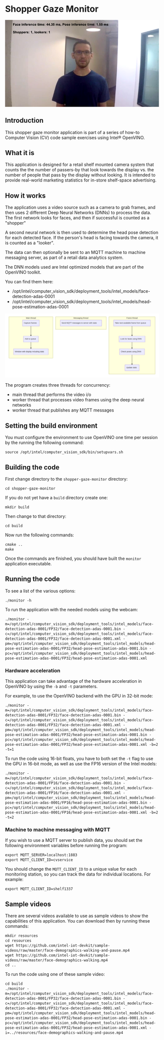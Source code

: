 # Shopper Gaze Monitor

![app image](./images/shopper-gaze-monitor-image.png)

## Introduction

This shopper gaze monitor application is part of a series of how-to Computer Vision (CV) code sample exercises using Intel® OpenVINO.

## What it is

This application is designed for a retail shelf mounted camera system that counts the the number of passers-by that look towards the display vs. the number of people that pass by the display without looking. It is intended to provide real-world marketing statistics for in-store shelf-space advertising.

## How it works

The application uses a video source such as a camera to grab frames, and then uses 2 different Deep Neural Networks (DNNs) to process the data. The first network looks for faces, and then if successful is counted as a "shopper"

A second neural network is then used to determine the head pose detection for each detected face. If the person's head is facing towards the camera, it is counted as a "looker".

The data can then optionally be sent to an MQTT machine to machine messaging server, as part of a retail data analytics system.

The DNN models used are Intel optimized models that are part of the OpenVINO toolkit.

You can find them here:

- /opt/intel/computer_vision_sdk/deployment_tools/intel_models/face-detection-adas-0001
- /opt/intel/computer_vision_sdk/deployment_tools/intel_models/head-pose-estimation-adas-0001

![Code organization](./images/arch3.png)

The program creates three threads for concurrency:

- main thread that performs the video i/o
- worker thread that processes video frames using the deep neural networks
- worker thread that publishes any MQTT messages

## Setting the build environment

You must configure the environment to use OpenVINO one time per session by the running the following command:

    source /opt/intel/computer_vision_sdk/bin/setupvars.sh

## Building the code

First change directory to the `shopper-gaze-monitor` directory:

    cd shopper-gaze-monitor

If you do not yet have a `build` directory create one:

    mkdir build

Then change to that directory:

    cd build

Now run the following commands:

    cmake ..
    make

Once the commands are finished, you should have built the `monitor` application executable.

## Running the code

To see a list of the various options:

    ./monitor -h

To run the application with the needed models using the webcam:

    ./monitor -m=/opt/intel/computer_vision_sdk/deployment_tools/intel_models/face-detection-adas-0001/FP32/face-detection-adas-0001.bin -c=/opt/intel/computer_vision_sdk/deployment_tools/intel_models/face-detection-adas-0001/FP32/face-detection-adas-0001.xml -pm=/opt/intel/computer_vision_sdk/deployment_tools/intel_models/head-pose-estimation-adas-0001/FP32/head-pose-estimation-adas-0001.bin -pc=/opt/intel/computer_vision_sdk/deployment_tools/intel_models/head-pose-estimation-adas-0001/FP32/head-pose-estimation-adas-0001.xml

### Hardware acceleration

This application can take advantage of the hardware acceleration in OpenVINO by using the `-b` and `-t` parameters.

For example, to use the OpenVINO backend with the GPU in 32-bit mode:

    ./monitor -m=/opt/intel/computer_vision_sdk/deployment_tools/intel_models/face-detection-adas-0001/FP32/face-detection-adas-0001.bin -c=/opt/intel/computer_vision_sdk/deployment_tools/intel_models/face-detection-adas-0001/FP32/face-detection-adas-0001.xml -pm=/opt/intel/computer_vision_sdk/deployment_tools/intel_models/head-pose-estimation-adas-0001/FP32/head-pose-estimation-adas-0001.bin -pc=/opt/intel/computer_vision_sdk/deployment_tools/intel_models/head-pose-estimation-adas-0001/FP32/head-pose-estimation-adas-0001.xml -b=2 -t=1

To run the code using 16-bit floats, you have to both set the `-t` flag to use the GPU in 16-bit mode, as well as use the FP16 version of the Intel models:

    ./monitor -m=/opt/intel/computer_vision_sdk/deployment_tools/intel_models/face-detection-adas-0001/FP16/face-detection-adas-0001.bin -c=/opt/intel/computer_vision_sdk/deployment_tools/intel_models/face-detection-adas-0001/FP16/face-detection-adas-0001.xml -pm=/opt/intel/computer_vision_sdk/deployment_tools/intel_models/head-pose-estimation-adas-0001/FP16/head-pose-estimation-adas-0001.bin -pc=/opt/intel/computer_vision_sdk/deployment_tools/intel_models/head-pose-estimation-adas-0001/FP16/head-pose-estimation-adas-0001.xml -b=2 -t=2

### Machine to machine messaging with MQTT

If you wish to use a MQTT server to publish data, you should set the following environment variables before running the program:

    export MQTT_SERVER=localhost:1883
    export MQTT_CLIENT_ID=cvservice

You should change the `MQTT_CLIENT_ID` to a unique value for each monitoring station, so you can track the data for individual locations. For example:

    export MQTT_CLIENT_ID=shelf1337

## Sample videos

There are several videos available to use as sample videos to show the capabilities of this application. You can download then by running these commands:

    mkdir resources
    cd resources
    wget https://github.com/intel-iot-devkit/sample-videos/raw/master/face-demographics-walking-and-pause.mp4
    wget https://github.com/intel-iot-devkit/sample-videos/raw/master/face-demographics-walking.mp4
    cd ..
    
To run the code using one of these sample video:

    cd build
    ./monitor -m=/opt/intel/computer_vision_sdk/deployment_tools/intel_models/face-detection-adas-0001/FP32/face-detection-adas-0001.bin -c=/opt/intel/computer_vision_sdk/deployment_tools/intel_models/face-detection-adas-0001/FP32/face-detection-adas-0001.xml -pm=/opt/intel/computer_vision_sdk/deployment_tools/intel_models/head-pose-estimation-adas-0001/FP32/head-pose-estimation-adas-0001.bin -pc=/opt/intel/computer_vision_sdk/deployment_tools/intel_models/head-pose-estimation-adas-0001/FP32/head-pose-estimation-adas-0001.xml -i=../resources/face-demographics-walking-and-pause.mp4